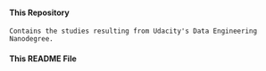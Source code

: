 
#### This Repository

    Contains the studies resulting from Udacity's Data Engineering Nanodegree.

#### This README File
